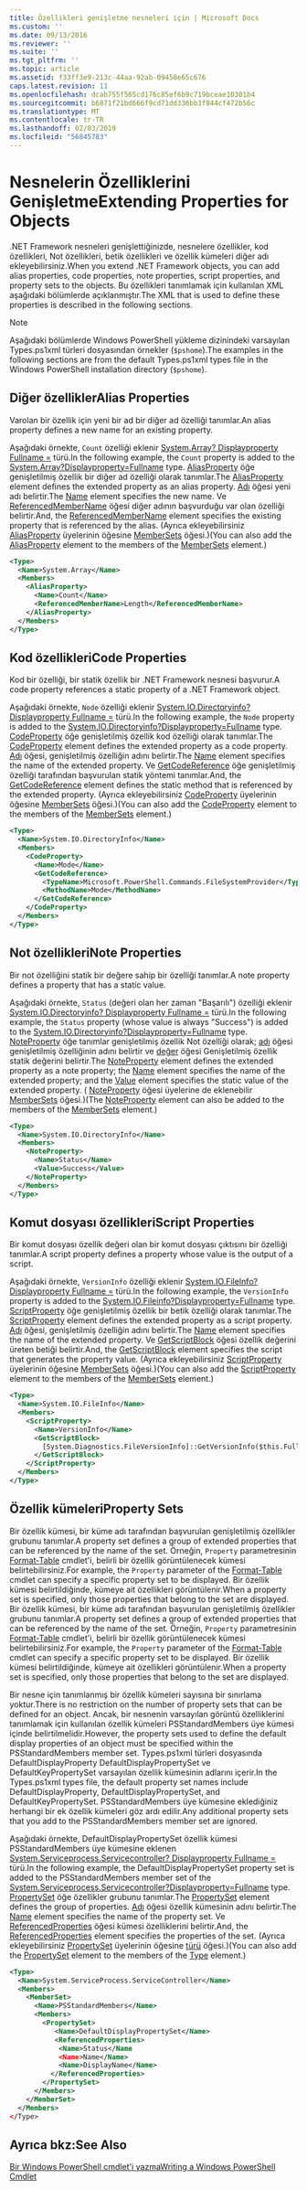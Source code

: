 ```yaml
---
title: Özellikleri genişletme nesneleri için | Microsoft Docs
ms.custom: ''
ms.date: 09/13/2016
ms.reviewer: ''
ms.suite: ''
ms.tgt_pltfrm: ''
ms.topic: article
ms.assetid: f33ff3e9-213c-44aa-92ab-09450e65c676
caps.latest.revision: 11
ms.openlocfilehash: dcab755f565cd176c85ef6b9c719bceae10301b4
ms.sourcegitcommit: b6871f21bd666f9cd71dd336bb3f844cf472b56c
ms.translationtype: MT
ms.contentlocale: tr-TR
ms.lasthandoff: 02/03/2019
ms.locfileid: "56845783"
---
```

# <a name="extending-properties-for-objects"></a><span data-ttu-id="6388f-102">Nesnelerin Özelliklerini Genişletme</span><span class="sxs-lookup"><span data-stu-id="6388f-102">Extending Properties for Objects</span></span>

<span data-ttu-id="6388f-103">.NET Framework nesneleri genişlettiğinizde, nesnelere özellikler, kod özellikleri, Not özellikleri, betik özellikleri ve özellik kümeleri diğer adı ekleyebilirsiniz.</span><span class="sxs-lookup"><span data-stu-id="6388f-103">When you extend .NET Framework objects, you can add alias properties, code properties, note properties, script properties, and property sets to the objects.</span></span> <span data-ttu-id="6388f-104">Bu özellikleri tanımlamak için kullanılan XML aşağıdaki bölümlerde açıklanmıştır.</span><span class="sxs-lookup"><span data-stu-id="6388f-104">The XML that is used to define these properties is described in the following sections.</span></span>

> [!NOTE]
> <span data-ttu-id="6388f-105">Aşağıdaki bölümlerde Windows PowerShell yükleme dizinindeki varsayılan Types.ps1xml türleri dosyasından örnekler (`$pshome`).</span><span class="sxs-lookup"><span data-stu-id="6388f-105">The examples in the following sections are from the default Types.ps1xml types file in the Windows PowerShell installation directory (`$pshome`).</span></span>

## <a name="alias-properties"></a><span data-ttu-id="6388f-106">Diğer özellikler</span><span class="sxs-lookup"><span data-stu-id="6388f-106">Alias Properties</span></span>

<span data-ttu-id="6388f-107">Varolan bir özellik için yeni bir ad bir diğer ad özelliği tanımlar.</span><span class="sxs-lookup"><span data-stu-id="6388f-107">An alias property defines a new name for an existing property.</span></span>

<span data-ttu-id="6388f-108">Aşağıdaki örnekte, `Count` özelliği eklenir [System.Array? Displayproperty Fullname =](/dotnet/api/System.Array) türü.</span><span class="sxs-lookup"><span data-stu-id="6388f-108">In the following example, the `Count` property is added to the [System.Array?Displayproperty=Fullname](/dotnet/api/System.Array) type.</span></span> <span data-ttu-id="6388f-109">[AliasProperty](http://msdn.microsoft.com/en-us/b140038c-807a-4bb9-beca-332491cda1b1) öğe genişletilmiş özellik bir diğer ad özelliği olarak tanımlar.</span><span class="sxs-lookup"><span data-stu-id="6388f-109">The [AliasProperty](http://msdn.microsoft.com/en-us/b140038c-807a-4bb9-beca-332491cda1b1) element defines the extended property as an alias property.</span></span> <span data-ttu-id="6388f-110">[Adı](http://msdn.microsoft.com/en-us/b58e9d21-c8c9-49a5-909e-9c1cfc64f873) öğesi yeni adı belirtir.</span><span class="sxs-lookup"><span data-stu-id="6388f-110">The [Name](http://msdn.microsoft.com/en-us/b58e9d21-c8c9-49a5-909e-9c1cfc64f873) element specifies the new name.</span></span> <span data-ttu-id="6388f-111">Ve [ReferencedMemberName](http://msdn.microsoft.com/en-us/0c5db6cc-9033-4d48-88a7-76b962882f7a) öğesi diğer adının başvurduğu var olan özelliği belirtir.</span><span class="sxs-lookup"><span data-stu-id="6388f-111">And, the [ReferencedMemberName](http://msdn.microsoft.com/en-us/0c5db6cc-9033-4d48-88a7-76b962882f7a) element specifies the existing property that is referenced by the alias.</span></span> <span data-ttu-id="6388f-112">(Ayrıca ekleyebilirsiniz [AliasProperty](http://msdn.microsoft.com/en-us/d6647953-94ad-4b0b-af2e-4dda6952dee1) üyelerinin öğesine [MemberSets](http://msdn.microsoft.com/en-us/46a50fb5-e150-4c03-8584-e1b53e4d49e3) öğesi.)</span><span class="sxs-lookup"><span data-stu-id="6388f-112">(You can also add the [AliasProperty](http://msdn.microsoft.com/en-us/d6647953-94ad-4b0b-af2e-4dda6952dee1) element to the members of the [MemberSets](http://msdn.microsoft.com/en-us/46a50fb5-e150-4c03-8584-e1b53e4d49e3) element.)</span></span>

```xml
<Type>
  <Name>System.Array</Name>
  <Members>
    <AliasProperty>
      <Name>Count</Name>
      <ReferencedMemberName>Length</ReferencedMemberName>
    </AliasProperty>
  </Members>
</Type>
```

## <a name="code-properties"></a><span data-ttu-id="6388f-113">Kod özellikleri</span><span class="sxs-lookup"><span data-stu-id="6388f-113">Code Properties</span></span>

<span data-ttu-id="6388f-114">Kod bir özelliği, bir statik özellik bir .NET Framework nesnesi başvurur.</span><span class="sxs-lookup"><span data-stu-id="6388f-114">A code property references a static property of a .NET Framework object.</span></span>

<span data-ttu-id="6388f-115">Aşağıdaki örnekte, `Node` özelliği eklenir [System.IO.Directoryinfo? Displayproperty Fullname =](/dotnet/api/System.IO.DirectoryInfo) türü.</span><span class="sxs-lookup"><span data-stu-id="6388f-115">In the following example, the `Node` property is added to the [System.IO.Directoryinfo?Displayproperty=Fullname](/dotnet/api/System.IO.DirectoryInfo) type.</span></span> <span data-ttu-id="6388f-116">[CodeProperty](http://msdn.microsoft.com/en-us/59bc4d18-41eb-4c0d-8ad3-bbfa5dc488db) öğe genişletilmiş özellik kod özelliği olarak tanımlar.</span><span class="sxs-lookup"><span data-stu-id="6388f-116">The [CodeProperty](http://msdn.microsoft.com/en-us/59bc4d18-41eb-4c0d-8ad3-bbfa5dc488db) element defines the extended property as a code property.</span></span> <span data-ttu-id="6388f-117">[Adı](http://msdn.microsoft.com/en-us/b58e9d21-c8c9-49a5-909e-9c1cfc64f873) öğesi, genişletilmiş özelliğin adını belirtir.</span><span class="sxs-lookup"><span data-stu-id="6388f-117">The [Name](http://msdn.microsoft.com/en-us/b58e9d21-c8c9-49a5-909e-9c1cfc64f873) element specifies the name of the extended property.</span></span> <span data-ttu-id="6388f-118">Ve [GetCodeReference](http://msdn.microsoft.com/en-us/62af34f5-cc22-42c0-9e0c-3bd0f5c1a4a0) öğe genişletilmiş özelliği tarafından başvurulan statik yöntemi tanımlar.</span><span class="sxs-lookup"><span data-stu-id="6388f-118">And, the [GetCodeReference](http://msdn.microsoft.com/en-us/62af34f5-cc22-42c0-9e0c-3bd0f5c1a4a0) element defines the static method that is referenced by the extended property.</span></span> <span data-ttu-id="6388f-119">(Ayrıca ekleyebilirsiniz [CodeProperty](http://msdn.microsoft.com/en-us/59bc4d18-41eb-4c0d-8ad3-bbfa5dc488db) üyelerinin öğesine [MemberSets](http://msdn.microsoft.com/en-us/46a50fb5-e150-4c03-8584-e1b53e4d49e3) öğesi.)</span><span class="sxs-lookup"><span data-stu-id="6388f-119">(You can also add the [CodeProperty](http://msdn.microsoft.com/en-us/59bc4d18-41eb-4c0d-8ad3-bbfa5dc488db) element to the members of the [MemberSets](http://msdn.microsoft.com/en-us/46a50fb5-e150-4c03-8584-e1b53e4d49e3) element.)</span></span>

```xml
<Type>
  <Name>System.IO.DirectoryInfo</Name>
  <Members>
    <CodeProperty>
      <Name>Mode</Name>
      <GetCodeReference>
        <TypeName>Microsoft.PowerShell.Commands.FileSystemProvider</TypeName>
        <MethodName>Mode</MethodName>
      </GetCodeReference>
    </CodeProperty>
  </Members>
</Type>
```

## <a name="note-properties"></a><span data-ttu-id="6388f-120">Not özellikleri</span><span class="sxs-lookup"><span data-stu-id="6388f-120">Note Properties</span></span>

<span data-ttu-id="6388f-121">Bir not özelliğini statik bir değere sahip bir özelliği tanımlar.</span><span class="sxs-lookup"><span data-stu-id="6388f-121">A note property defines a property that has a static value.</span></span>

<span data-ttu-id="6388f-122">Aşağıdaki örnekte, `Status` (değeri olan her zaman "Başarılı") özelliği eklenir [System.IO.Directoryinfo? Displayproperty Fullname =](/dotnet/api/System.IO.DirectoryInfo) türü.</span><span class="sxs-lookup"><span data-stu-id="6388f-122">In the following example, the `Status` property (whose value is always "Success") is added to the [System.IO.Directoryinfo?Displayproperty=Fullname](/dotnet/api/System.IO.DirectoryInfo) type.</span></span> <span data-ttu-id="6388f-123">[NoteProperty](http://msdn.microsoft.com/en-us/331e6c50-d703-43f0-89bc-ca9fb97800eb) öğe tanımlar genişletilmiş özellik Not özelliği olarak; [adı](http://msdn.microsoft.com/en-us/b58e9d21-c8c9-49a5-909e-9c1cfc64f873) öğesi genişletilmiş özelliğinin adını belirtir ve [değer](http://msdn.microsoft.com/en-us/f3c77546-b98e-4c4e-bbe0-6dfd06696d1c) öğesi Genişletilmiş özellik statik değerini belirtir.</span><span class="sxs-lookup"><span data-stu-id="6388f-123">The [NoteProperty](http://msdn.microsoft.com/en-us/331e6c50-d703-43f0-89bc-ca9fb97800eb) element defines the extended property as a note property; the [Name](http://msdn.microsoft.com/en-us/b58e9d21-c8c9-49a5-909e-9c1cfc64f873) element specifies the name of the extended property; and the [Value](http://msdn.microsoft.com/en-us/f3c77546-b98e-4c4e-bbe0-6dfd06696d1c) element specifies the static value of the extended property.</span></span> <span data-ttu-id="6388f-124">( [NoteProperty](http://msdn.microsoft.com/en-us/331e6c50-d703-43f0-89bc-ca9fb97800eb) öğesi üyelerine de eklenebilir [MemberSets](http://msdn.microsoft.com/en-us/46a50fb5-e150-4c03-8584-e1b53e4d49e3) öğesi.)</span><span class="sxs-lookup"><span data-stu-id="6388f-124">(The [NoteProperty](http://msdn.microsoft.com/en-us/331e6c50-d703-43f0-89bc-ca9fb97800eb) element can also be added to the members of the [MemberSets](http://msdn.microsoft.com/en-us/46a50fb5-e150-4c03-8584-e1b53e4d49e3) element.)</span></span>

```xml
<Type>
  <Name>System.IO.DirectoryInfo</Name>
  <Members>
    <NoteProperty>
      <Name>Status</Name>
      <Value>Success</Value>
    </NoteProperty>
  </Members>
</Type>
```

## <a name="script-properties"></a><span data-ttu-id="6388f-125">Komut dosyası özellikleri</span><span class="sxs-lookup"><span data-stu-id="6388f-125">Script Properties</span></span>

<span data-ttu-id="6388f-126">Bir komut dosyası özellik değeri olan bir komut dosyası çıktısını bir özelliği tanımlar.</span><span class="sxs-lookup"><span data-stu-id="6388f-126">A script property defines a property whose value is the output of a script.</span></span>

<span data-ttu-id="6388f-127">Aşağıdaki örnekte, `VersionInfo` özelliği eklenir [System.IO.FileInfo? Displayproperty Fullname =](/dotnet/api/System.IO.FileInfo) türü.</span><span class="sxs-lookup"><span data-stu-id="6388f-127">In the following example, the `VersionInfo` property is added to the [System.IO.Fileinfo?Displayproperty=Fullname](/dotnet/api/System.IO.FileInfo) type.</span></span> <span data-ttu-id="6388f-128">[ScriptProperty](http://msdn.microsoft.com/en-us/858a4247-676b-4cc9-9f3e-057109aad350) öğe genişletilmiş özellik bir betik özelliği olarak tanımlar.</span><span class="sxs-lookup"><span data-stu-id="6388f-128">The [ScriptProperty](http://msdn.microsoft.com/en-us/858a4247-676b-4cc9-9f3e-057109aad350) element defines the extended property as a script property.</span></span> <span data-ttu-id="6388f-129">[Adı](http://msdn.microsoft.com/en-us/b58e9d21-c8c9-49a5-909e-9c1cfc64f873) öğesi, genişletilmiş özelliğin adını belirtir.</span><span class="sxs-lookup"><span data-stu-id="6388f-129">The [Name](http://msdn.microsoft.com/en-us/b58e9d21-c8c9-49a5-909e-9c1cfc64f873) element specifies the name of the extended property.</span></span> <span data-ttu-id="6388f-130">Ve [GetScriptBlock](http://msdn.microsoft.com/en-us/f3c77546-b98e-4c4e-bbe0-6dfd06696d1c) öğesi özellik değerini üreten betiği belirtir.</span><span class="sxs-lookup"><span data-stu-id="6388f-130">And, the [GetScriptBlock](http://msdn.microsoft.com/en-us/f3c77546-b98e-4c4e-bbe0-6dfd06696d1c) element specifies the script that generates the property value.</span></span> <span data-ttu-id="6388f-131">(Ayrıca ekleyebilirsiniz [ScriptProperty](http://msdn.microsoft.com/en-us/858a4247-676b-4cc9-9f3e-057109aad350) üyelerinin öğesine [MemberSets](http://msdn.microsoft.com/en-us/46a50fb5-e150-4c03-8584-e1b53e4d49e3) öğesi.)</span><span class="sxs-lookup"><span data-stu-id="6388f-131">(You can also add the [ScriptProperty](http://msdn.microsoft.com/en-us/858a4247-676b-4cc9-9f3e-057109aad350) element to the members of the [MemberSets](http://msdn.microsoft.com/en-us/46a50fb5-e150-4c03-8584-e1b53e4d49e3) element.)</span></span>

```xml
<Type>
  <Name>System.IO.FileInfo</Name>
  <Members>
    <ScriptProperty>
      <Name>VersionInfo</Name>
      <GetScriptBlock>
        [System.Diagnostics.FileVersionInfo]::GetVersionInfo($this.FullName)
      </GetScriptBlock>
    </ScriptProperty>
  </Members>
</Type>
```

## <a name="property-sets"></a><span data-ttu-id="6388f-132">Özellik kümeleri</span><span class="sxs-lookup"><span data-stu-id="6388f-132">Property Sets</span></span>

<span data-ttu-id="6388f-133">Bir özellik kümesi, bir küme adı tarafından başvurulan genişletilmiş özellikler grubunu tanımlar.</span><span class="sxs-lookup"><span data-stu-id="6388f-133">A property set defines a group of extended properties that can be referenced by the name of the set.</span></span> <span data-ttu-id="6388f-134">Örneğin, `Property` parametresinin [Format-Table](/powershell/module/Microsoft.PowerShell.Utility/Format-Table) cmdlet'i, belirli bir özellik görüntülenecek kümesi belirtebilirsiniz.</span><span class="sxs-lookup"><span data-stu-id="6388f-134">For example, the `Property` parameter of the [Format-Table](/powershell/module/Microsoft.PowerShell.Utility/Format-Table) cmdlet can specify a specific property set to be displayed.</span></span> <span data-ttu-id="6388f-135">Bir özellik kümesi belirtildiğinde, kümeye ait özellikleri görüntülenir.</span><span class="sxs-lookup"><span data-stu-id="6388f-135">When a property set is specified, only those properties that belong to the set are displayed.</span></span>
<span data-ttu-id="6388f-136">Bir özellik kümesi, bir küme adı tarafından başvurulan genişletilmiş özellikler grubunu tanımlar.</span><span class="sxs-lookup"><span data-stu-id="6388f-136">A property set defines a group of extended properties that can be referenced by the name of the set.</span></span> <span data-ttu-id="6388f-137">Örneğin, `Property` parametresinin [Format-Table](/powershell/module/Microsoft.PowerShell.Utility/Format-Table) cmdlet'i, belirli bir özellik görüntülenecek kümesi belirtebilirsiniz.</span><span class="sxs-lookup"><span data-stu-id="6388f-137">For example, the `Property` parameter of the [Format-Table](/powershell/module/Microsoft.PowerShell.Utility/Format-Table) cmdlet can specify a specific property set to be displayed.</span></span> <span data-ttu-id="6388f-138">Bir özellik kümesi belirtildiğinde, kümeye ait özellikleri görüntülenir.</span><span class="sxs-lookup"><span data-stu-id="6388f-138">When a property set is specified, only those properties that belong to the set are displayed.</span></span>

<span data-ttu-id="6388f-139">Bir nesne için tanımlanmış bir özellik kümeleri sayısına bir sınırlama yoktur.</span><span class="sxs-lookup"><span data-stu-id="6388f-139">There is no restriction on the number of property sets that can be defined for an object.</span></span> <span data-ttu-id="6388f-140">Ancak, bir nesnenin varsayılan görüntü özelliklerini tanımlamak için kullanılan özellik kümeleri PSStandardMembers üye kümesi içinde belirtilmelidir.</span><span class="sxs-lookup"><span data-stu-id="6388f-140">However, the property sets used to define the default display properties of an object must be specified within the PSStandardMembers member set.</span></span> <span data-ttu-id="6388f-141">Types.ps1xml türleri dosyasında DefaultDisplayProperty DefaultDisplayPropertySet ve DefaultKeyPropertySet varsayılan özellik kümesinin adlarını içerir.</span><span class="sxs-lookup"><span data-stu-id="6388f-141">In the Types.ps1xml types file, the default property set names include DefaultDisplayProperty, DefaultDisplayPropertySet, and DefaultKeyPropertySet.</span></span> <span data-ttu-id="6388f-142">PSStandardMembers üye kümesine eklediğiniz herhangi bir ek özellik kümeleri göz ardı edilir.</span><span class="sxs-lookup"><span data-stu-id="6388f-142">Any additional property sets that you add to the PSStandardMembers member set are ignored.</span></span>

<span data-ttu-id="6388f-143">Aşağıdaki örnekte, DefaultDisplayPropertySet özellik kümesi PSStandardMembers üye kümesine eklenen [System.Serviceprocess.Servicecontroller? Displayproperty Fullname =](/dotnet/api/System.ServiceProcess.ServiceController) türü.</span><span class="sxs-lookup"><span data-stu-id="6388f-143">In the following example, the DefaultDisplayPropertySet property set is added to the PSStandardMembers member set of the [System.Serviceprocess.Servicecontroller?Displayproperty=Fullname](/dotnet/api/System.ServiceProcess.ServiceController) type.</span></span> <span data-ttu-id="6388f-144">[PropertySet](http://msdn.microsoft.com/en-us/14cdc234-796e-4857-9b51-bdbaa1412188) öğe özellikler grubunu tanımlar.</span><span class="sxs-lookup"><span data-stu-id="6388f-144">The [PropertySet](http://msdn.microsoft.com/en-us/14cdc234-796e-4857-9b51-bdbaa1412188) element defines the group of properties.</span></span> <span data-ttu-id="6388f-145">[Adı](http://msdn.microsoft.com/en-us/b58e9d21-c8c9-49a5-909e-9c1cfc64f873) öğesi özellik kümesinin adını belirtir.</span><span class="sxs-lookup"><span data-stu-id="6388f-145">The [Name](http://msdn.microsoft.com/en-us/b58e9d21-c8c9-49a5-909e-9c1cfc64f873) element specifies the name of the property set.</span></span> <span data-ttu-id="6388f-146">Ve [ReferencedProperties](http://msdn.microsoft.com/en-us/5e620423-8679-4fbf-b6db-9f79288e4786) öğesi kümesi özelliklerini belirtir.</span><span class="sxs-lookup"><span data-stu-id="6388f-146">And, the [ReferencedProperties](http://msdn.microsoft.com/en-us/5e620423-8679-4fbf-b6db-9f79288e4786) element specifies the properties of the set.</span></span> <span data-ttu-id="6388f-147">(Ayrıca ekleyebilirsiniz [PropertySet](http://msdn.microsoft.com/en-us/14cdc234-796e-4857-9b51-bdbaa1412188) üyelerinin öğesine [türü](http://msdn.microsoft.com/en-us/e5dbd353-d6b2-40a1-92b6-6f1fea744ebe) öğesi.)</span><span class="sxs-lookup"><span data-stu-id="6388f-147">(You can also add the [PropertySet](http://msdn.microsoft.com/en-us/14cdc234-796e-4857-9b51-bdbaa1412188) element to the members of the [Type](http://msdn.microsoft.com/en-us/e5dbd353-d6b2-40a1-92b6-6f1fea744ebe) element.)</span></span>

```xml
<Type>
  <Name>System.ServiceProcess.ServiceController</Name>
  <Members>
    <MemberSet>
      <Name>PSStandardMembers</Name>
      <Members>
        <PropertySet>
           <Name>DefaultDisplayPropertySet</Name>
           <ReferencedProperties>
            <Name>Status</Name
            <Name>Name</Name>
            <Name>DisplayName</Name>
          </ReferencedProperties>
        </PropertySet>
      </Members>
    </MemberSet>
  </Members>
</Type>
```

## <a name="see-also"></a><span data-ttu-id="6388f-148">Ayrıca bkz:</span><span class="sxs-lookup"><span data-stu-id="6388f-148">See Also</span></span>

[<span data-ttu-id="6388f-149">Bir Windows PowerShell cmdlet'i yazma</span><span class="sxs-lookup"><span data-stu-id="6388f-149">Writing a Windows PowerShell Cmdlet</span></span>](./writing-a-windows-powershell-cmdlet.md)
